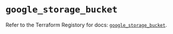 # `google_storage_bucket`

Refer to the Terraform Registory for docs: [`google_storage_bucket`](https://registry.terraform.io/providers/hashicorp/google-beta/5.21.0/docs/resources/google_storage_bucket).
